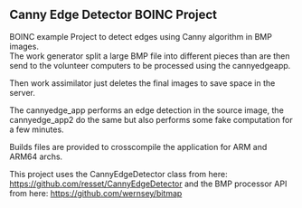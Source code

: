 ## Canny Edge Detector BOINC Project  
BOINC example Project to detect edges using Canny algorithm in BMP images.  
The work generator split a large BMP file into different pieces than are then send to the volunteer computers to be processed using the cannyedgeapp.  
  
Then work assimilator just deletes the final images to save space in the server.

The cannyedge_app performs an edge detection in the source image, the cannyedge_app2 do the same but also performs some fake computation for a few minutes.

Builds files are provided to crosscompile the application for ARM and ARM64 archs.
  
This project uses the CannyEdgeDetector class from here: https://github.com/resset/CannyEdgeDetector and the BMP processor API from here: https://github.com/wernsey/bitmap
